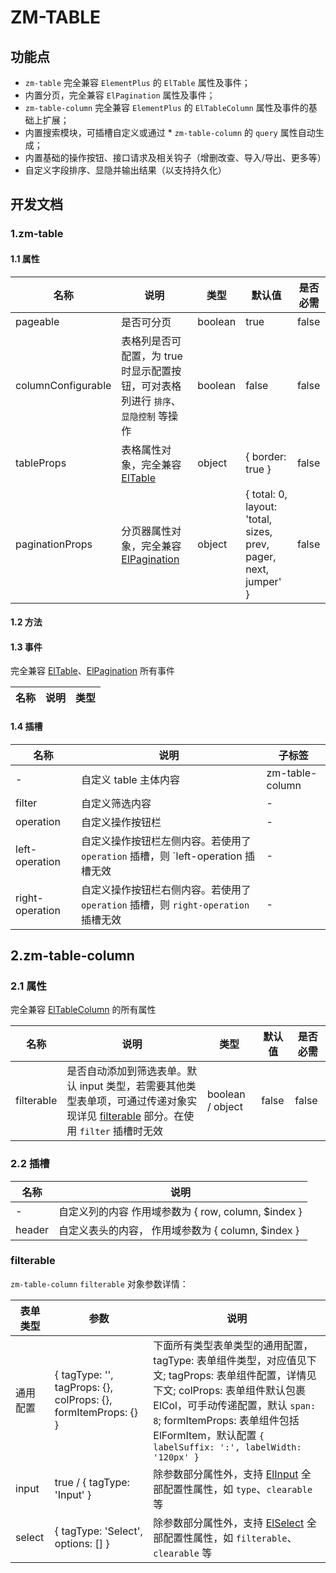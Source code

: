 # ZM-TABLE

## 功能点

* `zm-table` 完全兼容 `ElementPlus` 的 `ElTable` 属性及事件；
* 内置分页，完全兼容 `ElPagination`  属性及事件；
* `zm-table-column` 完全兼容 `ElementPlus` 的 `ElTableColumn` 属性及事件的基础上扩展；
* 内置搜索模块，可插槽自定义或通过 * `zm-table-column` 的 `query` 属性自动生成；
* 内置基础的操作按钮、接口请求及相关钩子（增删改查、导入/导出、更多等）
* 自定义字段排序、显隐并输出结果（以支持持久化）

## 开发文档

### 1.zm-table

#### 1.1 属性

| 名称       | 说明                      | 类型                       | 默认值 | 是否必需 |
| ---------- | -------------------------------- | -------------------------- | ------- | -------- |
| pageable | 是否可分页 | boolean | true | false |
| columnConfigurable | 表格列是否可配置，为 true 时显示配置按钮，可对表格列进行 `排序`、`显隐控制` 等操作 | boolean | false | false |
| tableProps | 表格属性对象，完全兼容 [ElTable](https://element-plus.org/zh-CN/component/table.html#table-%E5%B1%9E%E6%80%A7) | object | { border: true } | false |
| paginationProps | 分页器属性对象，完全兼容 [ElPagination](https://element-plus.org/zh-CN/component/pagination.html#%E5%B1%9E%E6%80%A7) | object | { total: 0, layout: 'total, sizes, prev, pager, next, jumper' } | false |

#### 1.2 方法

#### 1.3 事件

完全兼容 [ElTable](https://element-plus.org/zh-CN/component/table.html#table-%E4%BA%8B%E4%BB%B6)、[ElPagination](https://element-plus.org/zh-CN/component/pagination.html#%E4%BA%8B%E4%BB%B6) 所有事件

| 名称     | 说明                        | 类型                                                                |
| -------- | ---------------------------------- | ------------------------------------------------------------------- |

#### 1.4 插槽

| 名称      | 说明                | 子标签 |
| --------- | -------------------------- | --------|
| - | 自定义 table 主体内容 | zm-table-column |
| filter | 自定义筛选内容 | - |
| operation | 自定义操作按钮栏 | - |
| left-operation | 自定义操作按钮栏左侧内容。若使用了 `operation` 插槽，则 `left-operation 插槽无效 | - |
| right-operation | 自定义操作按钮栏右侧内容。若使用了 `operation` 插槽，则 `right-operation` 插槽无效 | - |

## 2.zm-table-column

### 2.1 属性

完全兼容 [ElTableColumn](https://element-plus.org/zh-CN/component/table.html#table-column-%E5%B1%9E%E6%80%A7) 的所有属性

| 名称       | 说明                      | 类型                       | 默认值 | 是否必需 |
| ---------- | -------------------------------- | -------------------------- | ------- | -------- |
| filterable | 是否自动添加到筛选表单。默认 input 类型，若需要其他类型表单项，可通过传递对象实现详见 [filterable](#filterable) 部分。在使用 `filter` 插槽时无效| boolean / object | false | false |

### 2.2 插槽

| 名称      | 说明                |
| --------- | -------------------------- |
| - | 自定义列的内容 作用域参数为 { row, column, $index } |
| header | 自定义表头的内容， 作用域参数为 { column, $index } |

### filterable

`zm-table-column` `filterable` 对象参数详情：

| 表单类型       | 参数                      | 说明 |
| ---------- | -------------------------------- | -------------------------- |
| 通用配置 | { tagType: '', tagProps: {}, colProps: {}, formItemProps: {} } | 下面所有类型表单类型的通用配置，tagType: 表单组件类型，对应值见下文; tagProps: 表单组件配置，详情见下文; colProps: 表单组件默认包裹 ElCol，可手动传递配置，默认 `span: 8`; formItemProps: 表单组件包括 ElFormItem，默认配置 `{ labelSuffix: ':', labelWidth: '120px' }` |
| input | true / { tagType: 'Input' } | 除参数部分属性外，支持 [ElInput](https://element-plus.org/zh-CN/component/input.html#attributes) 全部配置性属性，如 `type`、`clearable` 等 |
| select | { tagType: 'Select', options: [] } | 除参数部分属性外，支持 [ElSelect](https://element-plus.org/zh-CN/component/select.html#select-attributes) 全部配置性属性，如 `filterable`、`clearable` 等 |
